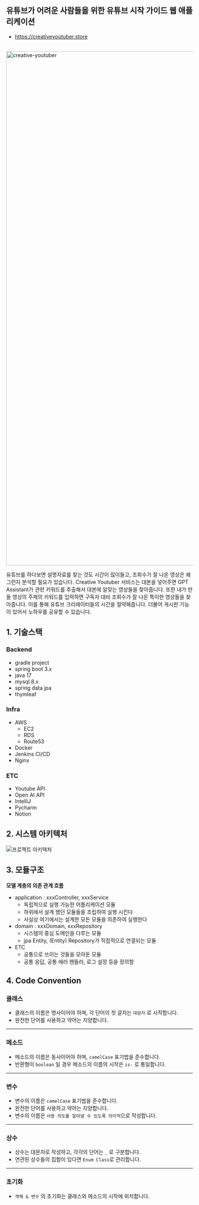 ## 유튜브가 어려운 사람들을 위한 유튜브 시작 가이드 웹 애플리케이션
- https://creativeyoutuber.store
<br>

<img width="1384" alt="creative-youtuber" src="https://github.com/ChoiYoungHa/Portfolio/assets/64997345/6ff9a893-fa23-4709-80a3-45eb69eca00e">
<br>

유튜브를 하다보면 설명자료를 찾는 것도 시간이 많이들고, 조회수가 잘 나온 영상은 왜 그런지 분석할 필요가 있습니다. Creative Youtuber 서비스는 대본을 넣어주면 GPT Assistant가 관련 키워드를 추출해서 대본에 알맞는 영상들을 찾아줍니다. 또한 내가 만들 영상의 주제의 키워드를 입력하면 구독자 대비 조회수가 잘 나온 특이한 영상들을 찾아줍니다. 이를 통해 유튜브 크리에이터들의 시간을 절약해줍니다. 더불어 게시판 기능이 있어서 노하우를 공유할 수 있습니다.

## 1. 기술스택



### Backend

- gradle project
- spring boot 3.x
- java 17
- mysql 8.x
- spring data jpa
- thymleaf

### Infra

- AWS
    - EC2
    - RDS
    - Route53
- Docker
- Jenkins CI/CD
- Nginx

### ETC

- Youtube API
- Open AI API
- IntelliJ
- Pycharm
- Notion

## 2. 시스템 아키텍처



![프로젝트 아키텍처](https://github.com/ChoiYoungHa/Portfolio/assets/64997345/a2f896ff-0e36-4ce7-b624-d87aa3304c35)

## 3. 모듈구조



**모델 계층의 의존 관계 흐름**

- application : xxxController, xxxService
    - 독립적으로 실행 가능한 어플리케이션 모듈
    - 하위에서 설계 했던 모듈들을 조립하여 실행 시킨다
    - 사실상 여기에서는 설계한 모든 모듈을 의존하여 실행한다
- domain : xxxDomain, xxxRepository
    - 시스템의 중심 도메인을 다루는 모듈
    - jpa Entity, (Entity) Repository가 직접적으로 연결되는 모듈
- ETC
    - 공통으로 쓰이는 것들을 모아둔 모듈
    - 공통 응답, 공통 에러 헨들러, 로그 설정 등을 정의함

## 4. Code Convention



### 클래스

- 클래스의 이름은 명사이어야 하며, 각 단어의 첫 글자는 `대문자` 로 시작합니다.
- 완전한 단어를 사용하고 약어는 지양합니다.

---

### 메소드

- 메소드의 이름은 동사이어야 하며, `camelCase` 표기법을 준수합니다.
- 반환형이 `boolean` 일 경우 메소드의 이름의 시작은 `is-` 로 통일합니다.

---

### 변수

- 변수의 이름은 `camelCase` 표기법을 준수합니다.
- 완전한 단어를 사용하고 약어는 지양합니다.
- 변수의 이름은 `사용 의도를 알아낼 수 있도록 의미적`으로 작성합니다.

---

### 상수

- 상수는 대문자로 작성하고, 각각의 단어는 `_` 로 구분합니다.
- 연관된 상수들의 집합이 있다면 `Enum Class`로 관리합니다.

---

### 초기화

- `객체 & 변수` 의 초기화는 클래스와 메소드의 시작에 위치합니다.
